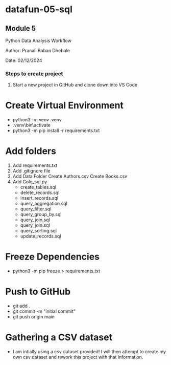 # datafun-05-sql

## Module 5 
Python Data Analysis Workflow

Author: Pranali Baban Dhobale

Date: 02/12/2024


### Steps to create project
1. Start a new project in GitHub and clone down into VS Code

# Create Virtual Environment

- python3 -m venv .venv
- .venv\bin\activate
- python3 -m pip install -r requirements.txt

# Add folders
1. Add requirements.txt
2. Add .gitignore file
3. Add Data Folder
    Create Authors.csv
    Create Books.csv
4. Add Cole_sql.py
    - create_tables.sql
    - delete_records.sql
    - insert_records.sql
    - query_aggregation.sql
    - query_filter.sql
    - query_group_by.sql
    - query_join.sql
    - query_join.sql
    - query_sorting.sql
    - update_records.sql
    

# Freeze Dependencies

- python3 -m pip freeze > requirements.txt

# Push to GitHub

- git add .
- git commit -m "initial commit"
- git push origin main

# Gathering a CSV dataset
- I am intially using a csv dataset provided! I will then attempt to create my own csv dataset and rework this project with that information.
